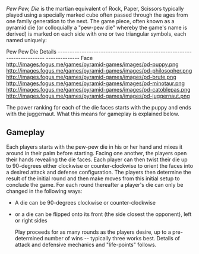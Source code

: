 *Pew Pew, Die* is the martian equivalent of Rock, Paper, Scissors
typically played using a specially marked cube often passed through the
ages from one family generation to the next. The game piece, often known
as a pyramid die (or colloquially a "pew-pew die" whereby the game's
name is derived) is marked on each side with one or two triangular
symbols, each named uniquely:

  Pew Pew Die Details
    ------------------------------------------------------------------------ --------------
  Face
    <http://images.fogus.me/games/pyramid-games/images/pd-puppy.png>
	  <http://images.fogus.me/games/pyramid-games/images/pd-philosopher.png>
  <http://images.fogus.me/games/pyramid-games/images/pd-brute.png>
    <http://images.fogus.me/games/pyramid-games/images/pd-minotaur.png>
	  <http://images.fogus.me/games/pyramid-games/images/pd-catoblepas.png>
  <http://images.fogus.me/games/pyramid-games/images/pd-juggernaut.png>
  
  The power ranking for each of the die faces starts with the puppy and
ends with the juggernaut. What this means for gameplay is explained
below.

Gameplay
--------

Each players starts with the pew-pew die in his or her hand and mixes it
around in their palm before starting. Facing one another, the players
open their hands revealing the die faces. Each player can then twist
their die up to 90-degrees either clockwise or counter-clockwise to
orient the faces into a desired attack and defense configuration. The
players then determine the result of the initial round and then make
moves from this initial setup to conclude the game. For each round
thereafter a player's die can only be changed in the following ways:

-   A die can be 90-degrees clockwise or counter-clockwise
-   or a die can be flipped onto its front (the side closest the
    opponent), left or right sides
	
	Play proceeds for as many rounds as the players desire, up to a
	pre-determined number of wins -- typically three works best. Details of
attack and defensive mechanics and "life-points" follows.

